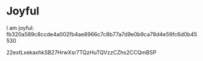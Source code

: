 # Joyful

I am joyful: fb320a589c8ccde4a002fb4ae8966c7c8b77a7d9e0b9ca78d4e59fc6d0b45530


22extLxekaxhkSB27HrwXsr7TQzHuTQVzzCZhs2CCQmBSP